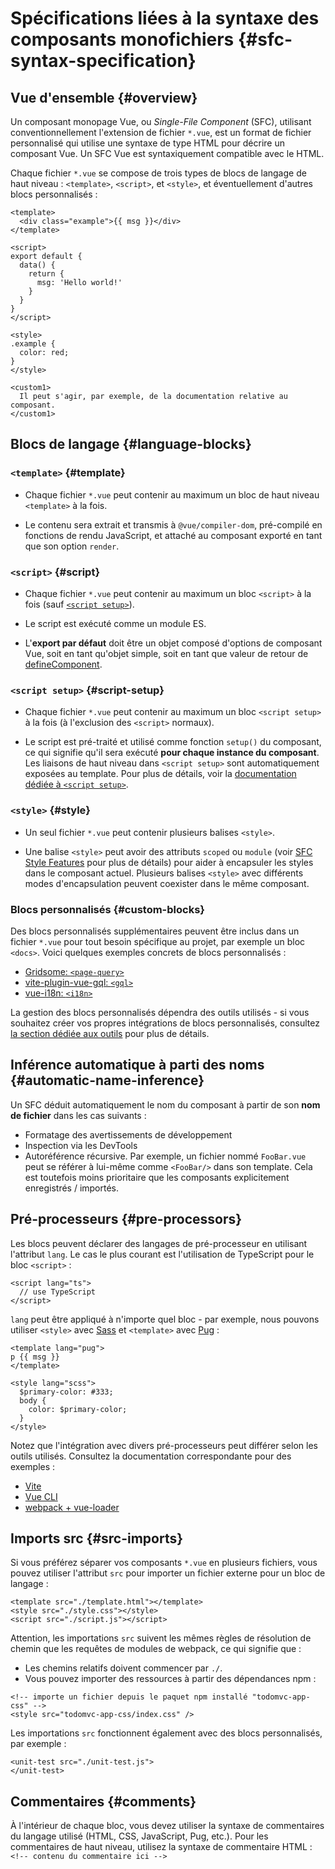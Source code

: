 # Spécifications liées à la syntaxe des composants monofichiers {#sfc-syntax-specification}

## Vue d'ensemble {#overview}

Un composant monopage Vue, ou _Single-File Component_ (SFC), utilisant conventionnellement l'extension de fichier `*.vue`, est un format de fichier personnalisé qui utilise une syntaxe de type HTML pour décrire un composant Vue. Un SFC Vue est syntaxiquement compatible avec le HTML.

Chaque fichier `*.vue` se compose de trois types de blocs de langage de haut niveau : `<template>`, `<script>`, et `<style>`, et éventuellement d'autres blocs personnalisés :

```vue
<template>
  <div class="example">{{ msg }}</div>
</template>

<script>
export default {
  data() {
    return {
      msg: 'Hello world!'
    }
  }
}
</script>

<style>
.example {
  color: red;
}
</style>

<custom1>
  Il peut s'agir, par exemple, de la documentation relative au composant.
</custom1>
```

## Blocs de langage {#language-blocks}

### `<template>` {#template}

- Chaque fichier `*.vue` peut contenir au maximum un bloc de haut niveau `<template>` à la fois.

- Le contenu sera extrait et transmis à `@vue/compiler-dom`, pré-compilé en fonctions de rendu JavaScript, et attaché au composant exporté en tant que son option `render`.

### `<script>` {#script}

- Chaque fichier `*.vue` peut contenir au maximum un bloc `<script>` à la fois (sauf [`<script setup>`](/api/sfc-script-setup.html)).

- Le script est exécuté comme un module ES.

- L'**export par défaut** doit être un objet composé d'options de composant Vue, soit en tant qu'objet simple, soit en tant que valeur de retour de [defineComponent](/api/general.html#definecomponent).

### `<script setup>` {#script-setup}

- Chaque fichier `*.vue` peut contenir au maximum un bloc `<script setup>` à la fois (à l'exclusion des `<script>` normaux).

- Le script est pré-traité et utilisé comme fonction `setup()` du composant, ce qui signifie qu'il sera exécuté **pour chaque instance du composant**. Les liaisons de haut niveau dans `<script setup>` sont automatiquement exposées au template. Pour plus de détails, voir la [documentation dédiée à `<script setup>`](/api/sfc-script-setup).

### `<style>` {#style}

- Un seul fichier `*.vue` peut contenir plusieurs balises `<style>`.

- Une balise `<style>` peut avoir des attributs `scoped` ou `module` (voir [SFC Style Features](/api/sfc-css-features) pour plus de détails) pour aider à encapsuler les styles dans le composant actuel. Plusieurs balises `<style>` avec différents modes d'encapsulation peuvent coexister dans le même composant.

### Blocs personnalisés {#custom-blocks}

Des blocs personnalisés supplémentaires peuvent être inclus dans un fichier `*.vue` pour tout besoin spécifique au projet, par exemple un bloc `<docs>`. Voici quelques exemples concrets de blocs personnalisés :

- [Gridsome: `<page-query>`](https://gridsome.org/docs/querying-data/)
- [vite-plugin-vue-gql: `<gql>`](https://github.com/wheatjs/vite-plugin-vue-gql)
- [vue-i18n: `<i18n>`](https://github.com/intlify/bundle-tools/tree/main/packages/vite-plugin-vue-i18n#i18n-custom-block)

La gestion des blocs personnalisés dépendra des outils utilisés - si vous souhaitez créer vos propres intégrations de blocs personnalisés, consultez [la section dédiée aux outils](/guide/scaling-up/tooling.html#sfc-custom-block-integrations) pour plus de détails.

## Inférence automatique à parti des noms {#automatic-name-inference}

Un SFC déduit automatiquement le nom du composant à partir de son **nom de fichier** dans les cas suivants :

- Formatage des avertissements de développement
- Inspection via les DevTools
- Autoréférence récursive. Par exemple, un fichier nommé `FooBar.vue` peut se référer à lui-même comme `<FooBar/>` dans son template. Cela est toutefois moins prioritaire que les composants explicitement enregistrés / importés.

## Pré-processeurs {#pre-processors}

Les blocs peuvent déclarer des langages de pré-processeur en utilisant l'attribut `lang`. Le cas le plus courant est l'utilisation de TypeScript pour le bloc `<script>` :

```vue-html
<script lang="ts">
  // use TypeScript
</script>
```

`lang` peut être appliqué à n'importe quel bloc - par exemple, nous pouvons utiliser `<style>` avec [Sass](https://sass-lang.com/) et `<template>` avec [Pug](https://pugjs.org/api/getting-started.html) :

```vue-html
<template lang="pug">
p {{ msg }}
</template>

<style lang="scss">
  $primary-color: #333;
  body {
    color: $primary-color;
  }
</style>
```

Notez que l'intégration avec divers pré-processeurs peut différer selon les outils utilisés. Consultez la documentation correspondante pour des exemples :

- [Vite](https://vitejs.dev/guide/features.html#css-pre-processors)
- [Vue CLI](https://cli.vuejs.org/guide/css.html#pre-processors)
- [webpack + vue-loader](https://vue-loader.vuejs.org/guide/pre-processors.html#using-pre-processors)

## Imports src {#src-imports}

Si vous préférez séparer vos composants `*.vue` en plusieurs fichiers, vous pouvez utiliser l'attribut `src` pour importer un fichier externe pour un bloc de langage :

```vue
<template src="./template.html"></template>
<style src="./style.css"></style>
<script src="./script.js"></script>
```

Attention, les importations `src` suivent les mêmes règles de résolution de chemin que les requêtes de modules de webpack, ce qui signifie que :

- Les chemins relatifs doivent commencer par `./`.
- Vous pouvez importer des ressources à partir des dépendances npm :

```vue
<!-- importe un fichier depuis le paquet npm installé "todomvc-app-css" -->
<style src="todomvc-app-css/index.css" />
```

Les importations `src` fonctionnent également avec des blocs personnalisés, par exemple :

```vue
<unit-test src="./unit-test.js">
</unit-test>
```

## Commentaires {#comments}

À l'intérieur de chaque bloc, vous devez utiliser la syntaxe de commentaires du langage utilisé (HTML, CSS, JavaScript, Pug, etc.). Pour les commentaires de haut niveau, utilisez la syntaxe de commentaire HTML : `<!-- contenu du commentaire ici -->`
